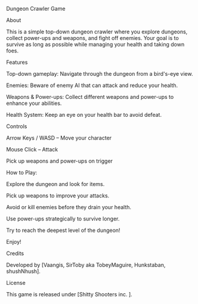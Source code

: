 Dungeon Crawler Game

About

This is a simple top-down dungeon crawler where you explore dungeons, collect power-ups and weapons, and fight off enemies. Your goal is to survive as long as possible while managing your health and taking down foes.

Features

Top-down gameplay: Navigate through the dungeon from a bird's-eye view.

Enemies: Beware of enemy AI that can attack and reduce your health.

Weapons & Power-ups: Collect different weapons and power-ups to enhance your abilities.

Health System: Keep an eye on your health bar to avoid defeat.

Controls

Arrow Keys / WASD – Move your character

Mouse Click  – Attack

Pick up weapons and power-ups on trigger

How to Play:

Explore the dungeon and look for items.

Pick up weapons to improve your attacks.

Avoid or kill enemies before they drain your health.

Use power-ups strategically to survive longer.

Try to reach the deepest level of the dungeon!




Enjoy!

Credits

Developed by [Vaangis, SirToby aka TobeyMaguire, Hunkstaban, shushNhush].

License

This game is released under [Shitty Shooters inc. ].
